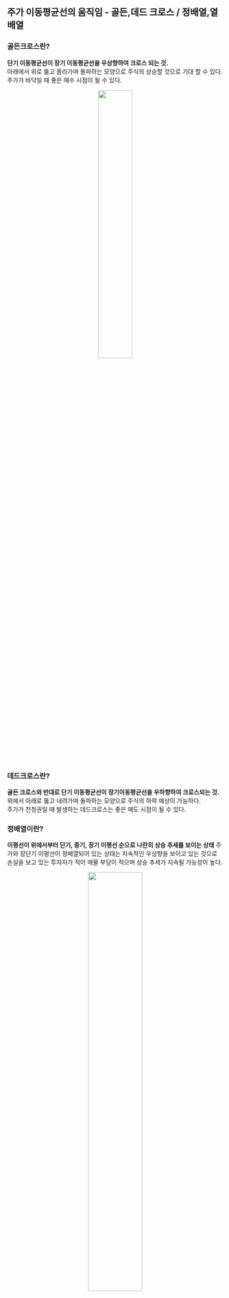 ## 주가 이동평균선의 움직임 - 골든,데드 크로스 / 정배열,열배열

### 골든크로스란?

**단기 이동평균선이 장기 이동평균선을 우상향하여 크로스 되는 것.** <br />
아래에서 위로 뚫고 올라가며 돌파하는 모양으로 주식의 상승할 것으로 기대 할 수 있다.<br />
주가가 바닥일 때 좋은 매수 시점이 될 수 있다. <br />

<p align = "center"> <img src = "https://t1.daumcdn.net/cfile/tistory/241BD84157B3C4470C" width = 40%> </img></p>

### 데드크로스란?
**골든 크로스와 반대로 단기 이동평균선이 장기이동평균선을 우하향하여 크로스되는 것.**
위에서 아래로 뚫고 내려가며 돌파하는 모양으로 주식의 하락 예상이 가능하다. <br />
주가가 천청권일 때 발생하는 데드크로스는 좋은 매도 시점이 될 수 있다. <br />

### 정배열이란?
**이평선이 위에서부터 단기, 중기, 장기 이평선 순으로 나란히 상승 추세를 보이는 상태**
주가와 장단기 이평선이 정배열되어 있는 상태는 지속적인 우상향을 보이고 있는 것으로 <br />
손실을 보고 있는 투자자가 적어 매물 부담이 적으며 상승 추세가 지속될 가능성이 높다. <br />

<p align = "center"> <img src = "https://t1.daumcdn.net/cfile/tistory/235CEB3E57B3D0A726" width = 50%> </img></p>

### 역배열이란?
**정배열과 반대로 아래에서부터 단기, 중기, 장기 이평선 순으로 나란히 하락 추세를 보이는 상태.** <br />
지속적인 하락을 보여주고 있어 손실을 보고 있는 투자자가 많아 <br />
상승으로 전환되는 데 시간이 많이 소요될 가능성이 높다. <br />

## 참조
[자몽자몽한life](https://wkahd.tistory.com/50?category=569232)
